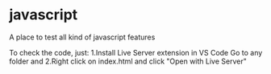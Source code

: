 # javascript
A place to test all kind of javascript features

To check the code, just:
1.Install Live Server extension in VS Code
Go to any folder and
2.Right click on index.html and click "Open with Live Server"
